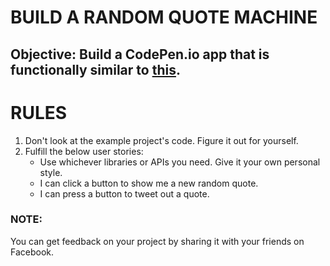 #   BUILD A RANDOM QUOTE MACHINE


##  Objective: Build a CodePen.io app that is functionally similar to [this](https://codepen.io/FreeCodeCamp/full/ONjoLe/).

#   RULES
1.  Don't look at the example project's code. Figure it out for yourself.
2.  Fulfill the below user stories: 
    - Use whichever libraries or APIs you need. Give it your own personal style.
    - I can click a button to show me a new random quote.
    - I can press a button to tweet out a quote.
    
### NOTE: 

You can get feedback on your project by sharing it with your friends on Facebook.

